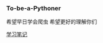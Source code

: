 ### To-be-a-Pythoner
希望早日学会爬虫
希望更好的理解你们

[学习笔记](https://github.com/lietoumai/To-be-a-Pythoner/issues)
